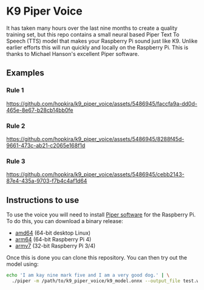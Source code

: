 # K9 Piper Voice
It has taken many hours over the last nine months to create a quality training set, but this repo contains a small neural based Piper Text To Speech (TTS) model that makes your Raspberry Pi sound just like K9. Unlike earlier efforts this will run quickly and locally on the Raspberry Pi. This is thanks to Michael Hanson's excellent Piper software.

## Examples

### Rule 1
https://github.com/hopkira/k9_piper_voice/assets/5486945/faccfa9a-dd0d-465e-8e67-b28cb14bb0fe

### Rule 2
https://github.com/hopkira/k9_piper_voice/assets/5486945/8288f45d-9661-473c-ab21-c2065e168f1d

### Rule 3
https://github.com/hopkira/k9_piper_voice/assets/5486945/cebb2143-87e4-435a-9703-f7b4c4af1d64

## Instructions to use

To use the voice you will need to install [Piper software](https://github.com/rhasspy/piper) for the Raspberry Pi. To do this, you can download a binary release:

* [amd64](https://github.com/rhasspy/piper/releases/download/v1.2.0/piper_amd64.tar.gz) (64-bit desktop Linux)
* [arm64](https://github.com/rhasspy/piper/releases/download/v1.2.0/piper_arm64.tar.gz) (64-bit Raspberry Pi 4)
* [armv7](https://github.com/rhasspy/piper/releases/download/v1.2.0/piper_armv7.tar.gz) (32-bit Raspberry Pi 3/4)

Once this is done you can clone this repository.  You can then try out the model using:

```sh
echo 'I am kay nine mark five and I am a very good dog.' | \
  ./piper -m /path/to/k9_piper_voice/k9_model.onnx --output_file test.wav
```

